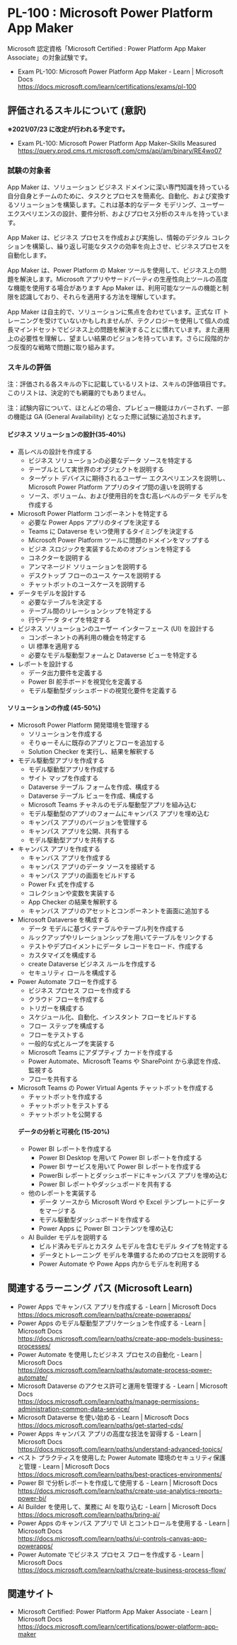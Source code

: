 # PL-100 : Microsoft Power Platform App Maker
Microsoft 認定資格「Microsoft Certified : Power Platform App Maker Associate」の対象試験です。
- Exam PL-100: Microsoft Power Platform App Maker - Learn | Microsoft Docs  
https://docs.microsoft.com/learn/certifications/exams/pl-100

## 評価されるスキルについて (意訳)
**※2021/07/23 に改定が行われる予定です。**
- Exam PL-100: Microsoft Power Platform App Maker–Skills Measured  
https://query.prod.cms.rt.microsoft.com/cms/api/am/binary/RE4wo07

### 試験の対象者
App Maker は、ソリューション ビジネス ドメインに深い専門知識を持っている自分自身とチームのために、タスクとプロセスを簡素化、自動化、および変換するソリューションを構築します。これは基本的なデータ モデリング、ユーザーエクスペリエンスの設計、要件分析、およびプロセス分析のスキルを持っています。

App Maker は、ビジネス プロセスを作成および実施し、情報のデジタル コレクションを構築し、繰り返し可能なタスクの効率を向上させ、ビジネスプロセスを自動化します。

App Maker は、Power Platform の Maker ツールを使用して、ビジネス上の問題を解決します。Microsoft アプリやサードパーティの生産性向上ツールの高度な機能を使用する場合があります App Maker は、利用可能なツールの機能と制限を認識しており、それらを適用する方法を理解しています。

App Maker は自主的で、ソリューションに焦点を合わせています。正式な IT トレーニングを受けていないかもしれませんが、テクノロジーを使用して個人の成長マインドセットでビジネス上の問題を解決することに慣れています。また運用上の必要性を理解し、望ましい結果のビジョンを持っています。さらに段階的かつ反復的な戦略で問題に取り組みます。

### スキルの評価
注：評価される各スキルの下に記載しているリストは、スキルの評価項目です。このリストは、決定的でも網羅的でもありません。

注：試験内容について、ほとんどの場合、プレビュー機能はカバーされず、一部の機能は GA (General Availability) となった際に試験に追加されます。

#### ビジネス ソリューションの設計(35-40%)
- 高レベルの設計を作成する
  - ビジネス ソリューションの必要なデータ ソースを特定する
  - テーブルとして実世界のオブジェクトを説明する
  - ターゲット デバイスに期待されるユーザー エクスペリエンスを説明し、Microsoft Power Platform アプリのタイプ間の違いを説明する
  - ソース、ボリューム、および使用目的を含む高レベルのデータ モデルを作成する
- Microsoft Power Platform コンポーネントを特定する
  - 必要な Power Apps アプリのタイプを決定する
  - Teams に Dataverse をいつ使用するタイミングを決定する
  - Microsoft Power Platform ツールに問題のドメインをマップする
  - ビジネ スロジックを実装するためのオプションを特定する
  - コネクターを説明する
  - アンマネージド ソリューションを説明する
  - デスクトップ フローのユース ケースを説明する
  - チャットボットのユースケースを説明する
- データモデルを設計する
  - 必要なテーブルを決定する
  - テーブル間のリレーションシップを特定する
  - 行やデータ タイプを特定する
- ビジネス ソリューションのユーザー インターフェース (UI) を設計する
  - コンポーネントの再利用の機会を特定する
  - UI 標準を適用する
  - 必要なモデル駆動型フォームと Dataverse ビューを特定する
- レポートを設計する
  - データ出力要件を定義する
  - Power BI 舵手ボードを視覚化を定義する
  - モデル駆動型ダッシュボードの視覚化要件を定義する
#### ソリューションの作成 (45-50%)
- Microsoft Power Platform 開発環境を管理する
  - ソリューションを作成する
  - そりゅーそんに既存のアプリとフローを追加する
  - Solution Checker を実行し、結果を解釈する
- モデル駆動型アプリを作成する
  - モデル駆動型アプリを作成する
  - サイト マップを作成する
  - Dataverse テーブル フォームを作成、構成する
  - Dataverse テーブル ビューを作成、構成する
  - Microsoft Teams チャネルのモデル駆動型アプリを組み込む 
  - モデル駆動型のアプリのフォームにキャンパス アプリを埋め込む
  - キャンパス アプリのバージョンを管理する
  - キャンパス アプリを公開、共有する
  - モデル駆動型アプリを共有する
- キャンバス アプリを作成する
  - キャンバス アプリを作成する
  - キャンパス アプリのデータ ソースを接続する
  - キャンパス アプリの画面をビルドする
  - Power Fx 式を作成する
  - コレクションや変数を実装する
  - App Checker の結果を解釈する
  - キャンバス アプリのアセットとコンポーネントを画面に追加する
- Microsoft Dataverse を構成する
  - データ モデルに基づくテーブルやテーブル列を作成する
  - ルックアップやリレーションシップを用いてテーブルをリンクする
  - テストやデプロイメントにデータ レコードをロード、作成する
  - カスタマイズを構成する
  - create Dataverse ビジネス ルールを作成する
  - セキュリティ ロールを構成する
- Power Automate フローを作成する
  - ビジネス プロセス フローを作成する
  - クラウド フローを作成する
  - トリガーを構成する
  - スケジュール化、自動化、インスタント フローをビルドする
  - フロー ステップを構成する
  - フローをテストする
  - 一般的な式とループを実装する
  - Microsoft Teams にアダプティブ カードを作成する
  - Power Automate、Microsoft Teams や SharePoint から承認を作成、監視する
  - フローを共有する
- Microsoft Teams の Power Virtual Agents チャットボットを作成する
  - チャットボットを作成する
  - チャットボットをテストする
  - チャットボットを公開する
  #### データの分析と可視化 (15-20%)
  - Power BI レポートを作成する
    - Power BI Desktop を用いて Power BI レポートを作成する
    - Power BI サービスを用いて Power BI レポートを作成する
    - PowerBi レポートとダッシュボードにキャンバス アプリを埋め込む
    - Power BI レポートやダッシュボードを共有する
  - 他のレポートを実装する
    - データ ソースから Microsoft Word や Excel テンプレートにデータをマージする
    - モデル駆動型ダッシュボードを作成する
    - Power Apps に Power BI コンテンツを埋め込む
  - AI Builder モデルを説明する
    - ビルド済みモデルとカスタ ムモデルを含むモデル タイプを特定する
    - データとトレーニング モデルを準備するためのプロセスを説明する
    - Power Automate や Powe Apps 内からモデルを利用する

## 関連するラーニング パス (Microsoft Learn)
- Power Apps でキャンバス アプリを作成する - Learn | Microsoft Docs  
https://docs.microsoft.com/learn/paths/create-powerapps/
- Power Apps のモデル駆動型アプリケーションを作成する - Learn | Microsoft Docs  
https://docs.microsoft.com/learn/paths/create-app-models-business-processes/
- Power Automate を使用したビジネス プロセスの自動化 - Learn | Microsoft Docs  
https://docs.microsoft.com/learn/paths/automate-process-power-automate/
- Microsoft Dataverse のアクセス許可と運用を管理する - Learn | Microsoft Docs  
https://docs.microsoft.com/learn/paths/manage-permissions-administration-common-data-service/
- Microsoft Dataverse を使い始める - Learn | Microsoft Docs  
https://docs.microsoft.com/learn/paths/get-started-cds/
- Power Apps キャンバス アプリの高度な技法を習得する - Learn | Microsoft Docs  
https://docs.microsoft.com/learn/paths/understand-advanced-topics/
- ベスト プラクティスを使用した Power Automate 環境のセキュリティ保護と管理 - Learn | Microsoft Docs  
https://docs.microsoft.com/learn/paths/best-practices-environments/
- Power BI で分析レポートを作成して使用する - Learn | Microsoft Docs  
https://docs.microsoft.com/learn/paths/create-use-analytics-reports-power-bi/
- AI Builder を使用して、業務に AI を取り込む - Learn | Microsoft Docs  
https://docs.microsoft.com/learn/paths/bring-ai/
- Power Apps のキャンバス アプリで UI とコントロールを使用する - Learn | Microsoft Docs  
https://docs.microsoft.com/learn/paths/ui-controls-canvas-app-powerapps/
- Power Automate でビジネス プロセス フローを作成する - Learn | Microsoft Docs  
https://docs.microsoft.com/learn/paths/create-business-process-flow/

## 関連サイト
- Microsoft Certified: Power Platform App Maker Associate - Learn | Microsoft Docs  
https://docs.microsoft.com/learn/certifications/power-platform-app-maker
